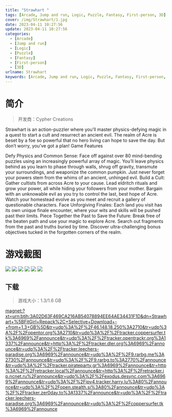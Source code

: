 ```yaml
---
title: "Strawhart "
tags: [Arcade, Jump and run, Logic, Puzzle, Fantasy, First-person, 3D]
cover: /img/Strawhart/1.jpg
date: 2023-04-11 10:27:56
update: 2023-04-11 10:27:56
categories: 
  - [Arcade]
  - [Jump and run]
  - [Logic]
  - [Puzzle]
  - [Fantasy]
  - [First-person]
  - [3D]
urlname: Strawhart
keywords: [Arcade, Jump and run, Logic, Puzzle, Fantasy, First-person, 3D]
---
```

# 简介

> 开发商：Cypher Creations

Strawhart is an action-puzzler where you’ll master physics-defying magic in a quest to start a cult and resurrect an ancient evil. The realm of Acre is beset by a foe so powerful that no hero living can hope to save the day. But don’t worry, you’ve got a plan!
Game Features

Defy Physics and Common Sense: Face off against over 80 mind-bending puzzles using an increasingly powerful array of magic. You’ll leave physics behind as you learn to phase through walls, shrug off gravity, transmute your surroundings, and weaponize the common pumpkin. Just never forget your powers stem from the whims of an ancient, unhinged evil.
Build a Cult: Gather cultists from across Acre to your cause. Lead eldritch rituals and grow your power, all while hiding your followers from your mother. Bargain with an unknowable evil as you try to control the last, best hope of Acre. Watch your homestead evolve as you meet and recruit a gallery of questionable characters.
Face Unforgiving Finales: Each land you visit has its own unique finale encounter, where your wits and skills will be pushed past their limits.
Piece Together the Past to Save the Future: Break free of the beaten path and use your magic to explore Acre. Search out fragments from the past and truths buried by time. Discover ultra-challenging bonus objectives tucked in the forgotten corners of the realm.

# 游戏截图

![](/img/Strawhart/2.jpg)
![](/img/Strawhart/3.jpg)
![](/img/Strawhart/4.jpg)
![](/img/Strawhart/5.jpg)
![](/img/Strawhart/6.jpg)
![](/img/Strawhart/7.jpg)


## 下载

> 游戏大小：1.3/1.6 GB

[magnet:?xt=urn:btih:3A02D63F469CA216AB54078894EE64AE34431F1D&amp;dn=Strawhart+%5BFitGirl+Repack%2C+Selective+Download+-+from+1.3+GB%5D&amp;tr=udp%3A%2F%2F46.148.18.250%3A2710&amp;tr=udp%3A%2F%2Fopentor.org%3A2710&amp;tr=udp%3A%2F%2Ftracker.coppersurfer.tk%3A6969%2Fannounce&amp;tr=udp%3A%2F%2Ftracker.opentrackr.org%3A1337%2Fannounce&amp;tr=http%3A%2F%2Ftracker.dler.org%3A6969%2Fannounce&amp;tr=udp%3A%2F%2Ftracker.leechers-paradise.org%3A6969%2Fannounce&amp;tr=udp%3A%2F%2F9.rarbg.me%3A2730%2Fannounce&amp;tr=udp%3A%2F%2F9.rarbg.to%3A2770%2Fannounce&amp;tr=udp%3A%2F%2Ftracker.pirateparty.gr%3A6969%2Fannounce&amp;tr=http%3A%2F%2Fretracker.local%2Fannounce&amp;tr=http%3A%2F%2Fretracker.ip.ncnet.ru%2Fannounce&amp;tr=udp%3A%2F%2Fexodus.desync.com%3A6969%2Fannounce&amp;tr=udp%3A%2F%2Fipv4.tracker.harry.lu%3A80%2Fannounce&amp;tr=udp%3A%2F%2Fopen.stealth.si%3A80%2Fannounce&amp;tr=udp%3A%2F%2Ftracker.zer0day.to%3A1337%2Fannounce&amp;tr=udp%3A%2F%2Ftracker.leechers-paradise.org%3A6969%2Fannounce&amp;tr=udp%3A%2F%2Fcoppersurfer.tk%3A6969%2Fannounce](magnet:?xt=urn:btih:3A02D63F469CA216AB54078894EE64AE34431F1D&amp;dn=Strawhart+%5BFitGirl+Repack%2C+Selective+Download+-+from+1.3+GB%5D&amp;tr=udp%3A%2F%2F46.148.18.250%3A2710&amp;tr=udp%3A%2F%2Fopentor.org%3A2710&amp;tr=udp%3A%2F%2Ftracker.coppersurfer.tk%3A6969%2Fannounce&amp;tr=udp%3A%2F%2Ftracker.opentrackr.org%3A1337%2Fannounce&amp;tr=http%3A%2F%2Ftracker.dler.org%3A6969%2Fannounce&amp;tr=udp%3A%2F%2Ftracker.leechers-paradise.org%3A6969%2Fannounce&amp;tr=udp%3A%2F%2F9.rarbg.me%3A2730%2Fannounce&amp;tr=udp%3A%2F%2F9.rarbg.to%3A2770%2Fannounce&amp;tr=udp%3A%2F%2Ftracker.pirateparty.gr%3A6969%2Fannounce&amp;tr=http%3A%2F%2Fretracker.local%2Fannounce&amp;tr=http%3A%2F%2Fretracker.ip.ncnet.ru%2Fannounce&amp;tr=udp%3A%2F%2Fexodus.desync.com%3A6969%2Fannounce&amp;tr=udp%3A%2F%2Fipv4.tracker.harry.lu%3A80%2Fannounce&amp;tr=udp%3A%2F%2Fopen.stealth.si%3A80%2Fannounce&amp;tr=udp%3A%2F%2Ftracker.zer0day.to%3A1337%2Fannounce&amp;tr=udp%3A%2F%2Ftracker.leechers-paradise.org%3A6969%2Fannounce&amp;tr=udp%3A%2F%2Fcoppersurfer.tk%3A6969%2Fannounce)